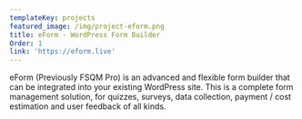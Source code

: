 ```yaml
---
templateKey: projects
featured_image: /img/project-eform.png
title: eForm - WordPress Form Builder
Order: 1
link: 'https://eform.live'
---
```

eForm (Previously FSQM Pro) is an advanced and flexible form builder that can be integrated into your existing WordPress site. This is a complete form management solution, for quizzes, surveys, data collection, payment / cost estimation and user feedback of all kinds.
